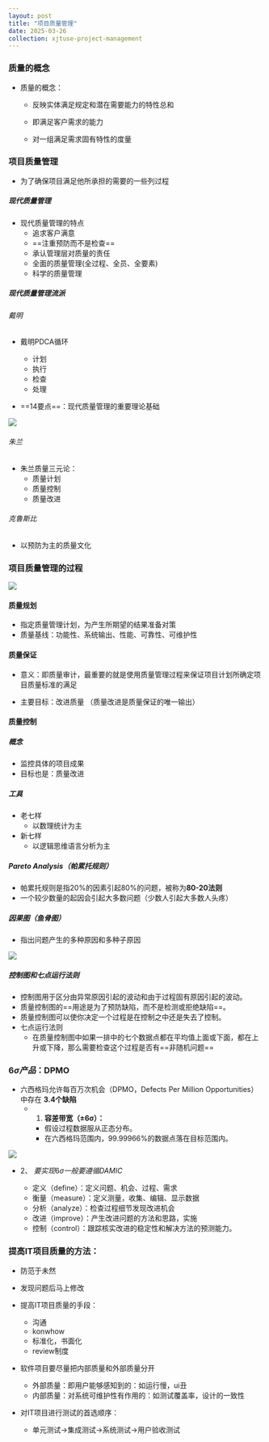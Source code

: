 ```yaml
---
layout: post
title: "项目质量管理"
date: 2025-03-26
collection: xjtuse-project-management
---
```


### 质量的概念
- 质量的概念：

	- 反映实体满足规定和潜在需要能力的特性总和
	
	- 即满足客户需求的能力
	
	- 对一组满足需求固有特性的度量


### 项目质量管理

- 为了确保项目满足他所承担的需要的一些列过程

##### 现代质量管理
- 现代质量管理的特点
	- 追求客户满意
	- ==注重预防而不是检查==
	- 承认管理层对质量的责任
	- 全面的质量管理(全过程、全员、全要素)
	- 科学的质量管理


##### 现代质量管理流派
###### 戴明
- 戴明PDCA循环
	- 计划
	- 执行
	- 检查
	- 处理

- ==14要点==：现代质量管理的重要理论基础

![](/assets/xjtuse-project-management/fb1abdea84d33c5cb9b56340819e6821.webp)


###### 朱兰

- 朱兰质量三元论：
	- 质量计划
	- 质量控制
	- 质量改进

###### 克鲁斯比

- 以预防为主的质量文化



### 项目质量管理的过程

![](/assets/xjtuse-project-management/541333de2d63c3884ee0929e1592b94a.webp)

#### 质量规划

- 指定质量管理计划，为产生所期望的结果准备对策
- 质量基线：功能性、系统输出、性能、可靠性、可维护性

#### 质量保证

-  意义：即质量审计，最重要的就是使用质量管理过程来保证项目计划所确定项目质量标准的满足

- 主要目标：改进质量 （质量改进是质量保证的唯一输出）

#### 质量控制
##### 概念
-   监控具体的项目成果
-  目标也是：质量改进


##### 工具
- 老七样
	- 以数理统计为主
- 新七样
	- 以逻辑思维语言分析为主


##### Pareto Analysis（帕累托规则）

- 帕累托规则是指20%的因素引起80%的问题，被称为**80-20法则**
- 一个较少数量的起因会引起大多数问题（少数人引起大多数人头疼）

##### 因果图（鱼骨图）
- 指出问题产生的多种原因和多种子原因


![](/assets/xjtuse-project-management/67bd135176ad6659825d9ac208a5709d.webp)



##### 控制图和七点运行法则
- 控制图用于区分由异常原因引起的波动和由于过程固有原因引起的波动。
- 质量控制图的==用途是为了预防缺陷，而不是检测或拒绝缺陷==。
- 质量控制图可以使你决定一个过程是在控制之中还是失去了控制。
- 七点运行法则
	- 在质量控制图中如果一排中的七个数据点都在平均值上面或下面，都在上升或下降，那么需要检查这个过程是否有==非随机问题==



### $6\sigma 产品$：DPMO

- 六西格玛允许每百万次机会（DPMO，Defects Per Million Opportunities）中存在 **3.4个缺陷**
	- 1. **容差带宽（±6σ）：**
		-  假设过程数据服从正态分布。
		-  在六西格玛范围内，99.99966%的数据点落在目标范围内。


![](/assets/xjtuse-project-management/efa854f7d5e219476e7b15211feedacb.webp)


- 2、 $要实现6\sigma 一般要遵循 DAMIC$

	- 定义（define）：定义问题、机会、过程、需求
	- 衡量（measure）：定义测量，收集、编辑、显示数据
	- 分析（analyze）：检查过程细节发现改进机会
	- 改进（improve）：产生改进问题的方法和思路，实施
	- 控制（control）：跟踪核实改进的稳定性和解决方法的预测能力。



### 提高IT项目质量的方法：
- 防范于未然
- 发现问题后马上修改
- 提高IT项目质量的手段：
	- 沟通
	- konwhow
	- 标准化，书面化
	- review制度


- 软件项目要尽量把内部质量和外部质量分开
	
	- 外部质量：即用户能够感知到的：如运行慢，ui丑
	- 内部质量：对系统可维护性有作用的：如测试覆盖率，设计的一致性



- 对IT项目进行测试的首选顺序：

	- 单元测试->集成测试->系统测试->用户验收测试

